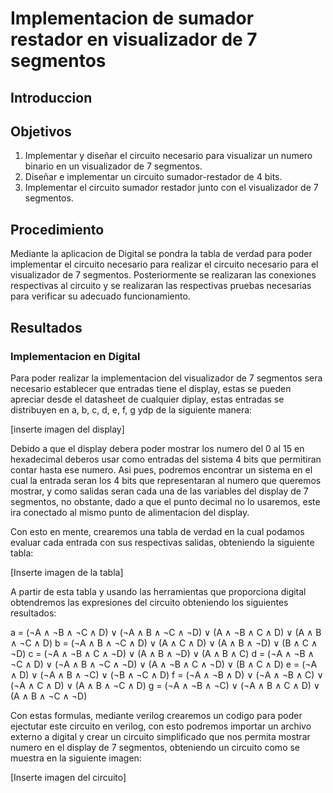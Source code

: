 # Implementacion de sumador restador en visualizador de 7 segmentos

## Introduccion

## Objetivos
1. Implementar y diseñar el circuito necesario para visualizar un numero binario en un visualizador de 7 segmentos.
2. Diseñar e implementar un circuito sumador-restador de 4 bits.
3. Implementar el circuito sumador restador junto con el visualizador de 7 segmentos. 
## Procedimiento
Mediante la aplicacion de Digital se pondra la tabla de verdad para poder implementar el circuito necesario para realizar el circuito necesario para el visualizador de 7 segmentos. Posteriormente se realizaran las conexiones respectivas al circuito y se realizaran las respectivas pruebas necesarias para verificar su adecuado funcionamiento.


## Resultados
### Implementacion en Digital
Para poder realizar la implementacion del visualizador de 7 segmentos sera necesario establecer que entradas tiene el display, estas se pueden apreciar desde el datasheet de cualquier diplay, estas entradas se distribuyen en a, b, c, d, e, f, g ydp de la siguiente manera:

[inserte imagen del display]

Debido a que el display debera poder mostrar los numero del 0 al 15 en hexadecimal deberos usar como entradas del sistema 4 bits que permitiran contar hasta ese numero. Asi pues, podremos encontrar un sistema en el cual la entrada seran los 4 bits que representaran al numero que queremos mostrar, y como salidas seran cada una de las variables del display de 7 segmentos, no obstante, dado a que el punto decimal no lo usaremos, este ira conectado al mismo punto de alimentacion del display.

Con esto en mente, crearemos una tabla de verdad en la cual podamos evaluar cada entrada con sus respectivas salidas, obteniendo la siguiente tabla:

[Inserte imagen de la tabla]

A partir de esta tabla y usando las herramientas que proporciona digital obtendremos las expresiones del circuito obteniendo los siguientes resultados:

a = (¬A ∧ ¬B ∧ ¬C ∧ D) ∨ (¬A ∧ B ∧ ¬C ∧ ¬D) ∨ (A ∧ ¬B ∧ C ∧ D) ∨ (A ∧ B ∧ ¬C ∧ D)
b = (¬A ∧ B ∧ ¬C ∧ D) ∨ (A ∧ C ∧ D) ∨ (A ∧ B ∧ ¬D) ∨ (B ∧ C ∧ ¬D)
c = (¬A ∧ ¬B ∧ C ∧ ¬D) ∨ (A ∧ B ∧ ¬D) ∨ (A ∧ B ∧ C)
d = (¬A ∧ ¬B ∧ ¬C ∧ D) ∨ (¬A ∧ B ∧ ¬C ∧ ¬D) ∨ (A ∧ ¬B ∧ C ∧ ¬D) ∨ (B ∧ C ∧ D)
e = (¬A ∧ D) ∨ (¬A ∧ B ∧ ¬C) ∨ (¬B ∧ ¬C ∧ D)
f = (¬A ∧ ¬B ∧ D) ∨ (¬A ∧ ¬B ∧ C) ∨ (¬A ∧ C ∧ D) ∨ (A ∧ B ∧ ¬C ∧ D)
g = (¬A ∧ ¬B ∧ ¬C) ∨ (¬A ∧ B ∧ C ∧ D) ∨ (A ∧ B ∧ ¬C ∧ ¬D)

Con estas formulas, mediante verilog crearemos un codigo para poder ejectutar este circuito en verilog, con esto podremos importar un archivo externo a digital y crear un circuito simplificado que nos permita mostrar numero en el display de 7 segmentos, obteniendo un circuito como se muestra en la siguiente imagen:

[Inserte imagen del circuito]
